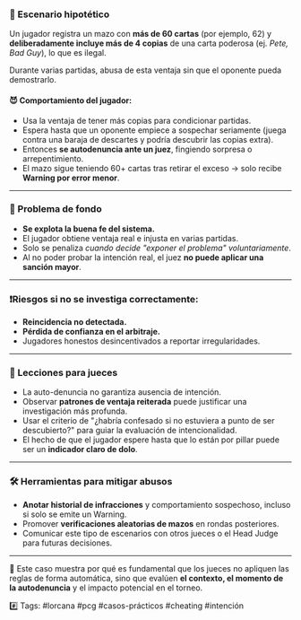 ### 🧪 Escenario hipotético

Un jugador registra un mazo con **más de 60 cartas** (por ejemplo, 62) y **deliberadamente incluye más de 4 copias** de una carta poderosa (ej. *Pete, Bad Guy*), lo que es ilegal.

Durante varias partidas, abusa de esta ventaja sin que el oponente pueda demostrarlo.

#### 😈 Comportamiento del jugador:
- Usa la ventaja de tener más copias para condicionar partidas.
- Espera hasta que un oponente empiece a sospechar seriamente (juega contra una baraja de descartes y podría descubrir las copias extra).
- Entonces **se autodenuncia ante un juez**, fingiendo sorpresa o arrepentimiento.
- El mazo sigue teniendo 60+ cartas tras retirar el exceso → solo recibe **Warning por error menor**.

---
### 🎯 Problema de fondo
- **Se explota la buena fe del sistema.**
- El jugador obtiene ventaja real e injusta en varias partidas.
- Solo se penaliza *cuando decide "exponer el problema" voluntariamente*.
- Al no poder probar la intención real, el juez **no puede aplicar una sanción mayor**.

---
### ❗️Riesgos si no se investiga correctamente:
- **Reincidencia no detectada.**
- **Pérdida de confianza en el arbitraje.**
- Jugadores honestos desincentivados a reportar irregularidades.

---

### 🧠 Lecciones para jueces
- La auto-denuncia no garantiza ausencia de intención.
- Observar **patrones de ventaja reiterada** puede justificar una investigación más profunda.
- Usar el criterio de "¿habría confesado si no estuviera a punto de ser descubierto?" para guiar la evaluación de intencionalidad.
- El hecho de que el jugador espere hasta que lo están por pillar puede ser un **indicador claro de dolo**.

---

### 🛠 Herramientas para mitigar abusos
- **Anotar historial de infracciones** y comportamiento sospechoso, incluso si solo se emite un Warning.
- Promover **verificaciones aleatorias de mazos** en rondas posteriores.
- Comunicar este tipo de escenarios con otros jueces o el Head Judge para futuras decisiones.

---

📌 Este caso muestra por qué es fundamental que los jueces no apliquen las reglas de forma automática, sino que evalúen **el contexto, el momento de la autodenuncia** y el impacto potencial en el torneo.

#️⃣ Tags: #lorcana #pcg #casos-prácticos #cheating #intención
